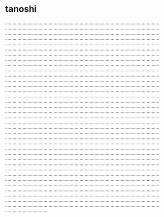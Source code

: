 # tanoshi
..................................................................................................................................................................................................................................................................................................................................................................................................................................................................................................................................................................................................................................................................................................................................................................................................................................................................................................................................................................................................................................................................................................................................................................................................................................................................................................................................................................................................................................................................................................................................................................................................................................................................................................................................................................................................................................................................................................................................................................................................................................................................................................................................................................................................................................................................................................................................................................................................................................................................................................................................................................................................................................................................................................................................................................................................................................................................................................................................................................................................................................................................................................................................................................................................................................................................................................................................................................................................................................................................................................................................................................................................................................................................................................................................................................................................................................................................................................................................................................................................................................................................................................................................................................................................................................................................................................................................................................................................................................................................................................................................................................................................................................................................................